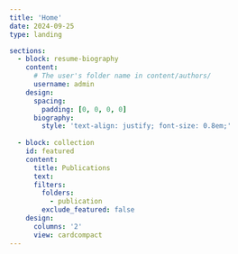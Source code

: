 ```yaml
---
title: 'Home'
date: 2024-09-25
type: landing

sections:
  - block: resume-biography
    content:
      # The user's folder name in content/authors/
      username: admin
    design:
      spacing:
        padding: [0, 0, 0, 0]
      biography:
        style: 'text-align: justify; font-size: 0.8em;'
        
  - block: collection
    id: featured
    content:
      title: Publications
      text: 
      filters:
        folders:
          - publication
        exclude_featured: false
    design:
      columns: '2'
      view: cardcompact
---
```

